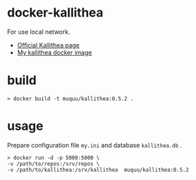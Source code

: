 # docker-kallithea

For use local network.

* [Official Kallithea page](https://kallithea-scm.org/)
* [My kallithea docker image](https://hub.docker.com/repository/docker/muquu/kallithea)

# build
```
> docker build -t muquu/kallithea:0.5.2 .
```

# usage

Prepare configuration file `my.ini` and database `kallithea.db` .

```
> docker run -d -p 5000:5000 \
-v /path/to/repos:/srv/repos \
-v /path/to/kallithea:/srv/kallithea  muquu/kallithea:0.5.2
```
